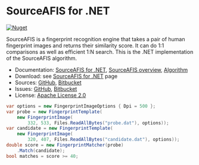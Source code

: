 # SourceAFIS for .NET #

[![Nuget](https://img.shields.io/nuget/v/SourceAFIS)](https://www.nuget.org/packages/SourceAFIS/)

SourceAFIS is a fingerprint recognition engine that takes a pair of human fingerprint images and returns their similarity score.
It can do 1:1 comparisons as well as efficient 1:N search. This is the .NET implementation of the SourceAFIS algorithm.

* Documentation: [SourceAFIS for .NET](https://sourceafis.machinezoo.com/net), [SourceAFIS overview](https://sourceafis.machinezoo.com/), [Algorithm](https://sourceafis.machinezoo.com/algorithm)
* Download: see [SourceAFIS for .NET](https://sourceafis.machinezoo.com/net) page
* Sources: [GitHub](https://github.com/robertvazan/sourceafis-net), [Bitbucket](https://bitbucket.org/robertvazan/sourceafis-net)
* Issues: [GitHub](https://github.com/robertvazan/sourceafis-net/issues), [Bitbucket](https://bitbucket.org/robertvazan/sourceafis-net/issues)
* License: [Apache License 2.0](LICENSE)

```csharp
var options = new FingerprintImageOptions { Dpi = 500 };
var probe = new FingerprintTemplate(
    new FingerprintImage(
        332, 533, Files.ReadAllBytes("probe.dat"), options));
var candidate = new FingerprintTemplate(
    new FingerprintImage(
        320, 407, Files.ReadAllBytes("candidate.dat"), options));
double score = new FingerprintMatcher(probe)
    .Match(candidate);
bool matches = score >= 40;
```

